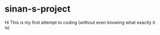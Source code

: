 # sinan-s-project

Hi 
This is my first attempt to coding (without even knowing what exactly it is)
